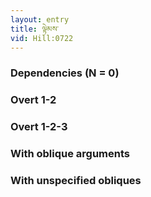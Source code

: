```yaml
---
layout: entry
title: ལྟེམས་
vid: Hill:0722
---
```

### Dependencies (N = 0)


### Overt 1-2


### Overt 1-2-3


### With oblique arguments


### With unspecified obliques
